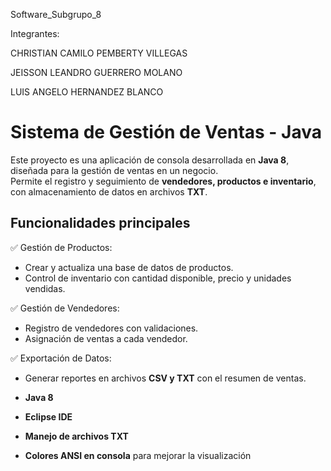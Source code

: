 Software_Subgrupo_8  
                                           

Integrantes:

CHRISTIAN CAMILO PEMBERTY VILLEGAS

JEISSON LEANDRO GUERRERO MOLANO

LUIS ANGELO HERNANDEZ BLANCO

# Sistema de Gestión de Ventas - Java  

Este proyecto es una aplicación de consola desarrollada en **Java 8**, diseñada para la gestión de ventas en un negocio.  
Permite el registro y seguimiento de **vendedores, productos e inventario**, con almacenamiento de datos en archivos **TXT**.  

## Funcionalidades principales  

✅   Gestión de Productos:  
   - Crear y actualiza una base de datos de productos.  
   - Control de inventario con cantidad disponible, precio y unidades vendidas.  

✅   Gestión de Vendedores:  
   - Registro de vendedores con validaciones.  
   - Asignación de ventas a cada vendedor.  

✅   Exportación de Datos:  
   - Generar reportes en archivos **CSV y TXT** con el resumen de ventas.  

- **Java 8**  
- **Eclipse IDE**  
- **Manejo de archivos TXT**  
- **Colores ANSI en consola** para mejorar la visualización  
